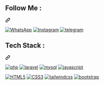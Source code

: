 <article class="markdown-body entry-content container-lg f5" itemprop="text">
<p dir="auto">
<a target="_blank" rel="noopener noreferrer nofollow" href="https://camo.githubusercontent.com/efe3cf6b8e3e7147f09cd17357f8d9b6df3425d30ec6767ef085ac3b112858aa/68747470733a2f2f726561646d652d747970696e672d7376672e6865726f6b756170702e636f6d3f666f6e743d4d6f6e7473657272617426636f6c6f723d636f72616c266c696e65733d49276d2b612b46726f6e74656e642b446576656c6f7065723b"><img src="https://camo.githubusercontent.com/efe3cf6b8e3e7147f09cd17357f8d9b6df3425d30ec6767ef085ac3b112858aa/68747470733a2f2f726561646d652d747970696e672d7376672e6865726f6b756170702e636f6d3f666f6e743d4d6f6e7473657272617426636f6c6f723d636f72616c266c696e65733d49276d2b612b46726f6e74656e642b446576656c6f7065723b" alt="" data-canonical-src="https://readme-typing-svg.herokuapp.com?font=Montserrat&amp;color=coral&amp;lines=I'm+a+ss+Developer;" style="max-width: 100%;"></a>
</p>
<div class="markdown-heading" dir="auto"><h2 class="heading-element" dir="auto">Follow Me :</h2><a id="user-content--socials" class="anchor" aria-label="Permalink: 🌐 Socials:" href="#-socials"><svg class="octicon octicon-link" viewBox="0 0 16 16" version="1.1" width="16" height="16" aria-hidden="true"><path d="m7.775 3.275 1.25-1.25a3.5 3.5 0 1 1 4.95 4.95l-2.5 2.5a3.5 3.5 0 0 1-4.95 0 .751.751 0 0 1 .018-1.042.751.751 0 0 1 1.042-.018 1.998 1.998 0 0 0 2.83 0l2.5-2.5a2.002 2.002 0 0 0-2.83-2.83l-1.25 1.25a.751.751 0 0 1-1.042-.018.751.751 0 0 1-.018-1.042Zm-4.69 9.64a1.998 1.998 0 0 0 2.83 0l1.25-1.25a.751.751 0 0 1 1.042.018.751.751 0 0 1 .018 1.042l-1.25 1.25a3.5 3.5 0 1 1-4.95-4.95l2.5-2.5a3.5 3.5 0 0 1 4.95 0 .751.751 0 0 1-.018 1.042.751.751 0 0 1-1.042.018 1.998 1.998 0 0 0-2.83 0l-2.5 2.5a1.998 1.998 0 0 0 0 2.83Z"></path></svg></a>
</div>
<p dir="auto">
<a href="https://wa.me/+989201342023" rel="nofollow"><img src="https://img.shields.io/badge/WhatsApp-url?style=for-the-badge&logo=WhatsApp&logoColor=%2325D366&color=%23082032" alt="WhatsApp" data-canonical-src="https://img.shields.io/badge/WhatsApp-25D366?style=for-the-badge&amp;logo=whatsapp&amp;logoColor=white" style="max-width: 100%;"></a>
<a href="https://www.instagram.com/amir._.ea_" rel="nofollow"><img src="https://img.shields.io/badge/instagram-%23082032?style=for-the-badge&logo=instagram&logoColor=%23FD0AB6&color=%23082032" alt="Instagram" data-canonical-src="https://img.shields.io/badge/Instagram-E4405F?style=for-the-badge&amp;logo=instagram&amp;logoColor=white" style="max-width: 100%;"></a>
<a href="https://t.me/Ami_ea" rel="nofollow"><img src="https://img.shields.io/badge/telegram-url?style=for-the-badge&logo=telegram&logoColor=%232CA5E0&color=%23082032" alt="telegram" data-canonical-src="https://img.shields.io/badge/Snapchat-FFFC00?style=for-the-badge&amp;logo=snapchat&amp;logoColor=white" style="max-width: 100%;"></a>
</p>
<div class="markdown-heading" dir="auto"><h1 class="heading-element" dir="auto">Tech Stack :</h1><a id="user-content--tech-stack" class="anchor" aria-label="Permalink: 💻 Tech Stack:" href="#-tech-stack"><svg class="octicon octicon-link" viewBox="0 0 16 16" version="1.1" width="16" height="16" aria-hidden="true"><path d="m7.775 3.275 1.25-1.25a3.5 3.5 0 1 1 4.95 4.95l-2.5 2.5a3.5 3.5 0 0 1-4.95 0 .751.751 0 0 1 .018-1.042.751.751 0 0 1 1.042-.018 1.998 1.998 0 0 0 2.83 0l2.5-2.5a2.002 2.002 0 0 0-2.83-2.83l-1.25 1.25a.751.751 0 0 1-1.042-.018.751.751 0 0 1-.018-1.042Zm-4.69 9.64a1.998 1.998 0 0 0 2.83 0l1.25-1.25a.751.751 0 0 1 1.042.018.751.751 0 0 1 .018 1.042l-1.25 1.25a3.5 3.5 0 1 1-4.95-4.95l2.5-2.5a3.5 3.5 0 0 1 4.95 0 .751.751 0 0 1-.018 1.042.751.751 0 0 1-1.042.018 1.998 1.998 0 0 0-2.83 0l-2.5 2.5a1.998 1.998 0 0 0 0 2.83Z"></path></svg></a></div>
<p dir="auto">
<a target="_blank" rel="noopener noreferrer nofollow" href="https://www.google.com/search?q=php%20info"><img src="https://img.shields.io/badge/php-url?style=for-the-badge&logo=php&logoColor=%23777BB4&color=%23082032" alt="php" data-canonical-src="https://img.shields.io/badge/Linux-FCC624?style=for-the-badge&amp;logo=linux&amp;logoColor=black" style="max-width: 100%;"></a>
<a target="_blank" rel="noopener noreferrer nofollow" href="https://www.google.com/search?q=laravel%20info"><img src="https://img.shields.io/badge/laravel-url?style=for-the-badge&logo=laravel&logoColor=%23FF2D20&color=%23082032" alt="laravel" data-canonical-src="https://img.shields.io/badge/Windows-0078D6?style=for-the-badge&amp;logo=windows&amp;logoColor=white" style="max-width: 100%;"></a>
<a target="_blank" rel="noopener noreferrer nofollow" href="https://www.google.com/search?q=mysql%20info"><img src="https://img.shields.io/badge/mysql-url?style=for-the-badge&logo=mysql&logoColor=%234479A1&color=%23082032" alt="mysql" data-canonical-src="https://img.shields.io/badge/Windows-0078D6?style=for-the-badge&amp;logo=windows&amp;logoColor=white" style="max-width: 100%;"></a>
<a target="_blank" rel="noopener noreferrer nofollow" href="https://www.google.com/search?q=javascript%20info"><img src="https://img.shields.io/badge/javascript-url?style=for-the-badge&logo=javascript&logoColor=%23F7DF1E&color=%23082032" alt="javascript" data-canonical-src="https://img.shields.io/badge/Windows-0078D6?style=for-the-badge&amp;logo=windows&amp;logoColor=white" style="max-width: 100%;"></a>
</p>
<p dir="auto">
<a target="_blank" rel="noopener noreferrer nofollow" href="https://www.google.com/search?q=html5%20info"><img src="https://img.shields.io/badge/html5-url?style=for-the-badge&logo=html5&logoColor=%23E34F26&color=%23082032" alt="HTML5" data-canonical-src="https://img.shields.io/badge/html5-%23E34F26.svg?style=for-the-badge&amp;logo=html5&amp;logoColor=white" style="max-width: 100%;"></a>
<a target="_blank" rel="noopener noreferrer nofollow" href="https://www.google.com/search?q=css3%20info"><img src="https://img.shields.io/badge/css3-url?style=for-the-badge&logo=css3&logoColor=%231572B6&color=%23082032" alt="CSS3" data-canonical-src="https://img.shields.io/badge/css3-%231572B6.svg?style=for-the-badge&amp;logo=css3&amp;logoColor=white" style="max-width: 100%;"></a>
<a target="_blank" rel="noopener noreferrer nofollow" href="https://www.google.com/search?q=tailwindcss%20info"><img src="https://img.shields.io/badge/tailwindcss-url?style=for-the-badge&logo=tailwindcss&logoColor=%2338B2AC&color=%23082032" alt="tailwindcss" data-canonical-src="https://img.shields.io/badge/adobephotoshop-%2331A8FF.svg?style=for-the-badge&amp;logo=adobephotoshop&amp;logoColor=white" style="max-width: 100%;"></a>
<a target="_blank" rel="noopener noreferrer nofollow" href="https://www.google.com/search?q=bootstrap%20info"><img src="https://img.shields.io/badge/bootstrap-url?style=for-the-badge&logo=bootstrap&logoColor=%238511FA&color=%23082032" alt="bootstrap" data-canonical-src="https://img.shields.io/badge/java-%23ED8B00.svg?style=for-the-badge&amp;logo=java&amp;logoColor=white" style="max-width: 100%;"></a>
</p>
</article>
